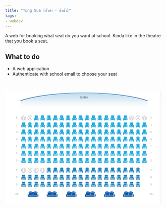 ```yaml
---
title: "Tung Sua (ตั้วสัว - ตั๋วนั่ง)"
tags:
- webdev
---
```


A web for booking what seat do you want at school.
Kinda like in the theatre that you book a seat.

## What to do
- A web application
- Authenticate with school email to choose your seat

<br>

![Theatre Ticket Selector](/content/images/theatre.png)
